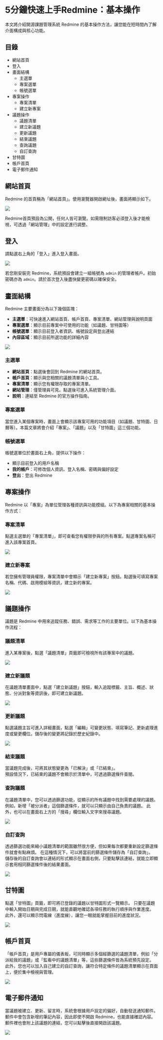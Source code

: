 # 5分鐘快速上手Redmine：基本操作

本文將介紹開源課題管理系統 Redmine 的基本操作方法，讓您能在短時間內了解介面構成與核心功能。

## 目錄

- 網站首頁  
- 登入  
- 畫面結構  
  - 主選單  
  - 專案選單  
  - 帳號選單  
- 專案操作  
  - 專案清單  
  - 建立新專案  
- 議題操作  
  - 議題清單  
  - 建立新議題  
  - 更新議題  
  - 結束議題  
  - 查詢議題  
  - 自訂查詢  
- 甘特圖   
- 帳戶首頁
- 電子郵件通知 

## 網站首頁

Redmine 的首頁稱為「網站首頁」。使用瀏覽器開啟網址後，畫面將顯示如下。

![](images/quick-start-01@2x.png)

Redmine首頁預設為公開，任何人皆可瀏覽。如需限制訪客必須登入後才能檢視，可透過「網站管理」中的設定進行調整。

## 登入

請點選右上角的「登入」進入登入畫面。  

![](images/quick-start-02@2x.png)

若您剛安裝完 Redmine，系統預設會建立一組帳號為 `admin` 的管理者帳戶。初始密碼亦為 `admin`。請於首次登入後盡快變更密碼以確保安全。

## 畫面結構

Redmine 主要畫面分為以下幾個區塊：

- **主選單**：可快速進入網站首頁、帳戶首頁、專案清單、網站管理與說明頁面  
- **專案選單**：顯示目前專案中可使用的功能（如議題、甘特圖等）  
- **帳號選單**：顯示目前登入者資訊、帳號設定與登出連結  
- **內容區域**：顯示目前所選功能的詳細內容  

![](images/quick-start-03@2x.png)

### 主選單

- **網站首頁**：點選後會回到 Redmine 的網站首頁。 
- **帳戶首頁**：顯示與您相關的議題清單與小工具。
- **專案清單**：顯示您有權限存取的專案清單。  
- **網站管理**：僅管理員可見。點選後可進入系統管理介面。
- **說明**：連結至 Redmine 的官方操作指南。 

### 專案選單

當您進入某個專案時，畫面上會顯示該專案可用的功能項目（如議題、甘特圖、日曆等）。本篇文章將會介紹「專案」、「議題」以及「甘特圖」這三個功能。

### 帳號選單

帳號選單位於畫面右上角，提供以下操作：

- 顯示目前登入的用戶名稱  
- **我的帳戶**：可修改個人資訊、登入名稱、密碼與偏好設定  
- **登出**：登出 Redmine  

## 專案操作

Redmine 以「專案」為單位管理各種資訊與功能模組。以下為專案相關的基本操作方式：

### 專案清單

點選主選單的「專案清單」，即可查看您有權限參與的所有專案。點選專案名稱可進入該專案首頁。

![](images/quick-start-04@2x.png)

### 建立新專案

若您擁有管理員權限，專案清單中會顯示「建立新專案」按鈕。點選後可填寫專案名稱、代碼、啟用模組等資訊，建立新的專案。

![](images/quick-start-05@2x.png)

## 議題操作

議題是 Redmine 中用來追蹤任務、錯誤、需求等工作的主要單位。以下為基本操作流程：

### 議題清單

進入某專案後，點選「議題清單」頁籤即可檢視所有該專案中的議題。

![](images/quick-start-06@2x.png)

### 建立新議題

在議題清單畫面中，點選「建立新議題」按鈕，輸入追蹤標籤、主旨、概述、狀態、分派對象等資訊後，即可建立新議題。

![](images/quick-start-07@2x.png)

### 更新議題

點選議題主旨可進入詳細畫面，點選「編輯」可變更狀態、填寫筆記、更新處理進度或變更欄位。儲存後的變更將記錄於歷史紀錄中。

![](images/quick-start-08@2x.png)

### 結束議題

當議題完成後，可將其狀態變更為「已解決」或「已結束」。  
預設情況下，已結束的議題不會顯示於清單中，可透過篩選條件查閱。

### 查詢議題

在議題清單中，您可以透過篩選功能，從顯示的所有議題中找到需要處理的議題。例如，新增「被分派者」這個篩選條件，就可以只顯示由自己負責的議題。
此外，也可以在畫面右上方的「搜尋」欄位輸入文字來搜尋議題。

![](images/quick-start-09@2x.png)

### 自訂查詢

透過篩選功能來縮小議題清單的範圍雖然很方便，但如果每次都要重新設定篩選條件就會有點麻煩。
在這種情況下，可以將當前的篩選條件儲存為「自訂查詢」。
儲存後的自訂查詢會以連結的形式顯示在畫面右側，只要點擊該連結，就能立即顯示套用相同篩選條件後的結果畫面。

![](images/quick-start-10@2x.png)

## 甘特圖

點選「甘特圖」頁籤，即可將已登錄的議題以甘特圖形式一覽顯示。
只要在議題中輸入開始日期與完成日期，就能直觀地確認各項任務的執行順序與作業進度。
此外，還可以顯示閃電線（進度線），讓您一眼就能掌握目前的進度狀況。

![](images/quick-start-11@2x.png)

## 帳戶首頁

「帳戶首頁」是用戶專屬的儀表板，可同時顯示多個經篩選的議題清單，例如「分派給我的議題」或「監看中的議題清單」等，這些篩選條件皆為系統預先設定。
此外，您也可以加入自己建立的自訂查詢，讓符合特定條件的議題清單顯示在頁面上，便於集中檢視與管理。

![](images/quick-start-12@2x.png)

## 電子郵件通知

當議題被建立、更新、留言時，系統會根據用戶設定的偏好，自動發送通知郵件。  
郵件中會包含新增的筆記內容，因此即使不開啟 Redmine，也能直接確認內容。
郵件裡也會附上該議題的連結，您可以點擊後直接開啟該議題。

![](images/quick-start-13@2x.png)


